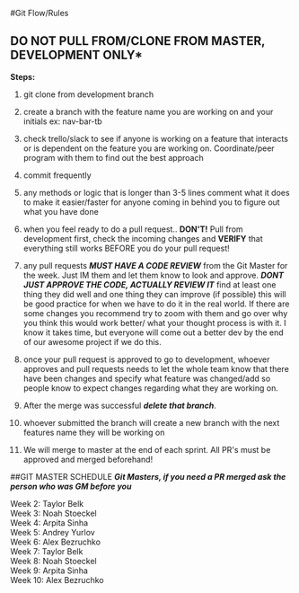 #Git Flow/Rules
## ****DO NOT PULL FROM/CLONE FROM MASTER, DEVELOPMENT ONLY*****
**Steps:** 
 1. git clone from development branch
 
 2. create a branch with the feature name you are working on and your initials ex: nav-bar-tb
 
 3. check trello/slack to see if anyone is working on a feature that interacts or is dependent on the feature you are working on. Coordinate/peer program with them to find out the best approach
 
 4. commit frequently 
 
 5. any methods or logic that is longer than 3-5 lines comment what it does to make it easier/faster for anyone coming in behind you to figure out what you have done
 
 6. when you feel ready to do a pull request.. **DON'T!** Pull from development first, check the incoming changes and **VERIFY** that everything still works BEFORE you do your pull request!
 
 7. any pull requests ***MUST HAVE A CODE REVIEW*** from the Git Master for the week. Just IM them and let them know to look and approve. ***DONT JUST APPROVE THE CODE, ACTUALLY REVIEW IT*** find at least one thing they did well and one thing they can improve (if possible) this will be good practice for when we have to do it in the real world. If there are some changes you recommend try to zoom with them and go over why you think this would work better/ what your thought process is with it. I know it takes time, but everyone will come out a better dev by the end of our awesome project if we do this. 
 
8. once your pull request is approved to go to development, whoever approves and pull requests needs to let the whole team know that there have been changes and specify what feature was changed/add so people know to expect changes regarding what they are working on.

9. After the merge was successful ***delete that branch***. 

10. whoever submitted the branch will create a new branch with the next features name they will be working on

11. We will merge to master at the end of each sprint. All PR's must be approved and merged beforehand!


##GIT MASTER SCHEDULE
***Git Masters, if you need a PR merged ask the person who was GM before you***

Week 2: Taylor Belk\
Week 3: Noah Stoeckel\
Week 4: Arpita Sinha\
Week 5: Andrey Yurlov\
Week 6: Alex Bezruchko\
Week 7: Taylor Belk\
Week 8: Noah Stoeckel\
Week 9: Arpita Sinha\
Week 10: Alex Bezruchko
